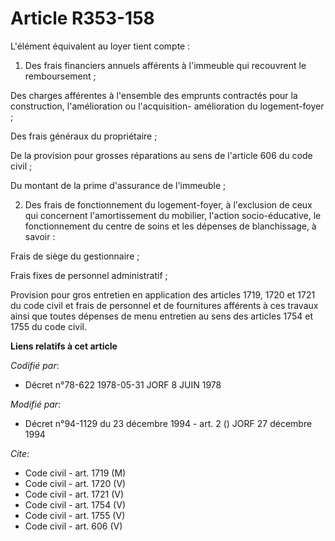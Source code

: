 # Article R353-158

L'élément équivalent au loyer tient compte :

1. Des frais financiers annuels afférents à l'immeuble qui recouvrent le remboursement ;

Des charges afférentes à l'ensemble des emprunts contractés pour la construction, l'amélioration ou l'acquisition-
amélioration du logement-foyer ;

Des frais généraux du propriétaire ;

De la provision pour grosses réparations au sens de l'article 606 du code civil ;

Du montant de la prime d'assurance de l'immeuble ;

2. Des frais de fonctionnement du logement-foyer, à l'exclusion de ceux qui concernent l'amortissement du mobilier, l'action
socio-éducative, le fonctionnement du centre de soins et les dépenses de blanchissage, à savoir :

Frais de siège du gestionnaire ;

Frais fixes de personnel administratif ;

Provision pour gros entretien en application des articles 1719, 1720 et 1721 du code civil et frais de personnel et de
fournitures afférents à ces travaux ainsi que toutes dépenses de menu entretien au sens des articles 1754 et 1755 du code
civil.

**Liens relatifs à cet article**

_Codifié par_:

  - Décret n°78-622 1978-05-31 JORF 8 JUIN 1978

_Modifié par_:

  - Décret n°94-1129 du 23 décembre 1994 - art. 2 () JORF 27 décembre 1994

_Cite_:

  - Code civil - art. 1719 (M)
  - Code civil - art. 1720 (V)
  - Code civil - art. 1721 (V)
  - Code civil - art. 1754 (V)
  - Code civil - art. 1755 (V)
  - Code civil - art. 606 (V)

